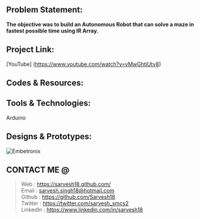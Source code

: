 Problem Statement:
------------------
**The objective was to build an Autonomous Robot that can solve a maze in fastest possible time using IR Array.**


Project Link:
-------------
[YouTube] (https://www.youtube.com/watch?v=vMwGhtjUtv8)


Codes & Resources:
------------------


Tools & Technologies:
---------------------
Arduino <br>


Designs & Prototypes:
---------------------
![Embetronix](https://github.com/Sarvesh18/Robotics/blob/master/Embetronix%20(Kshitij16)-IITKharagpur/Embetronix_.png)


CONTACT ME @ 
------------
>Web : https://sarvesh18.github.com/ <br>
>Email : sarvesh.singh18@hotmail.com <br/>
>Github : https://github.com/Sarvesh18 <br/>
>Twitter : https://twitter.com/sarvesh_smcs2 <br/>
>LinkedIn : https://www.linkedin.com/in/sarvesh18 <br/>
